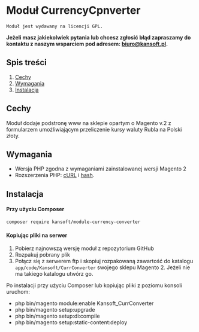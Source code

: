 # Moduł CurrencyCpnverter
``Moduł jest wydawany na licencji GPL.``

**Jeżeli masz jakiekolwiek pytania lub chcesz zgłosić błąd zapraszamy do kontaktu z naszym wsparciem pod adresem: biuro@kansoft.pl.**


## Spis treści

1. [Cechy](#cechy)
1. [Wymagania](#wymagania)
1. [Instalacja](#instalacja)



## Cechy
Moduł dodaje podstronę www na sklepie opartym o Magento v.2 z formularzem umożliwiającym przeliczenie kursy waluty Rubla na Polski złoty.


## Wymagania


* Wersja PHP zgodna z wymaganiami zainstalowanej wersji Magento 2
* Rozszerzenia PHP: [cURL][ext2] i [hash][ext3].

## Instalacja

#### Przy użyciu Composer
`composer require kansoft/module-currency-converter`

#### Kopiując pliki na serwer
1. Pobierz najnowszą wersję moduł z repozytorium GitHub
1. Rozpakuj pobrany plik
1. Połącz się z serwerem ftp i skopiuj rozpakowaną zawartość do katalogu `app/code/Kansoft/CurrConverter` swojego sklepu Magento 2. Jeżeli nie ma takiego katalogu utwórz go.

Po instalacji przy użyciu Composer lub kopiując pliki z poziomu konsoli uruchom:
   * php bin/magento module:enable Kansoft_CurrConverter
   * php bin/magento setup:upgrade
   * php bin/magento setup:di:compile
   * php bin/magento setup:static-content:deploy



<!--external links:-->
[ext2]: http://php.net/manual/en/book.curl.php
[ext3]: http://php.net/manual/en/book.hash.php